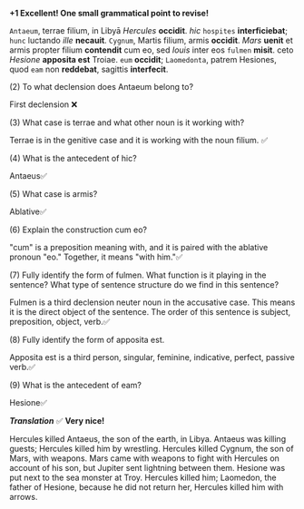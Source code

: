 **+1 Excellent!  One small grammatical point to revise!**

`Antaeum`, terrae filium, in Libyā *Hercules* **occidit**. *hic* `hospites` **interficiebat**; `hunc` luctando *ille* **necauit**. `Cygnum`, Martis filium, armis **occidit**. *Mars* **uenit** et armis propter filium **contendit** cum eo, sed *Iouis* inter eos `fulmen` **misit**. ceto *Hesione* **apposita est** Troiae. `eum` **occidit**; `Laomedonta`, patrem Hesiones, quod `eam` non **reddebat**, sagittis **interfecit**.

(2) To what declension does Antaeum belong to?

First declension ❌

(3) What case is terrae and what other noun is it working with?

Terrae is in the genitive case and it is working with the noun filium. ✅

(4) What is the antecedent of hic?

Antaeus✅

(5) What case is armis?

Ablative✅

(6) Explain the construction cum eo?

"cum" is a preposition meaning with, and it is paired with the ablative pronoun "eo." Together, it means "with him."✅

(7) Fully identify the form of fulmen. What function is it playing in the sentence? What type of sentence structure do we find in this sentence?

Fulmen is a third declension neuter noun in the accusative case. This means it is the direct object of the sentence. The order of this sentence is subject, preposition, object, verb.✅

(8) Fully identify the form of apposita est.

Apposita est is a third person, singular, feminine, indicative, perfect, passive verb.✅

(9) What is the antecedent of eam?

Hesione✅

***Translation*** ✅ **Very nice!**

Hercules killed Antaeus, the son of the earth, in Libya. Antaeus was killing guests; Hercules killed him by wrestling. Hercules killed Cygnum, the son of Mars, with weapons. Mars came with weapons to fight with Hercules on account of his son, but Jupiter sent lightning between them. Hesione was put next to the sea monster at Troy. Hercules killed him; Laomedon, the father of Hesione, because he did not return her, Hercules killed him with arrows.
